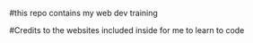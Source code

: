 #this repo contains my web dev training

#Credits to the websites included inside for me to learn to code